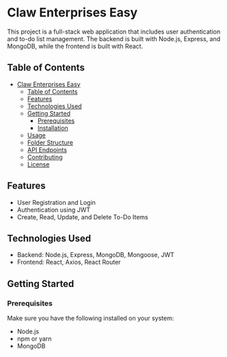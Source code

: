 # Claw Enterprises Easy

This project is a full-stack web application that includes user authentication and to-do list management. The backend is built with Node.js, Express, and MongoDB, while the frontend is built with React.

## Table of Contents

- [Claw Enterprises Easy](#claw-enterprises-easy)
  - [Table of Contents](#table-of-contents)
  - [Features](#features)
  - [Technologies Used](#technologies-used)
  - [Getting Started](#getting-started)
    - [Prerequisites](#prerequisites)
    - [Installation](#installation)
  - [Usage](#usage)
  - [Folder Structure](#folder-structure)
  - [API Endpoints](#api-endpoints)
  - [Contributing](#contributing)
  - [License](#license)

## Features

- User Registration and Login
- Authentication using JWT
- Create, Read, Update, and Delete To-Do Items

## Technologies Used

- Backend: Node.js, Express, MongoDB, Mongoose, JWT
- Frontend: React, Axios, React Router

## Getting Started

### Prerequisites

Make sure you have the following installed on your system:

- Node.js
- npm or yarn
- MongoDB